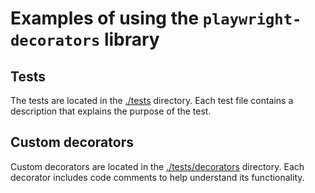 # Examples of using the `playwright-decorators` library

## Tests
The tests are located in the [./tests](./tests) directory.
Each test file contains a description that explains the purpose of the test.

## Custom decorators
Custom decorators are located in the [./tests/decorators](./tests/decorators) directory.
Each decorator includes code comments to help understand its functionality.
